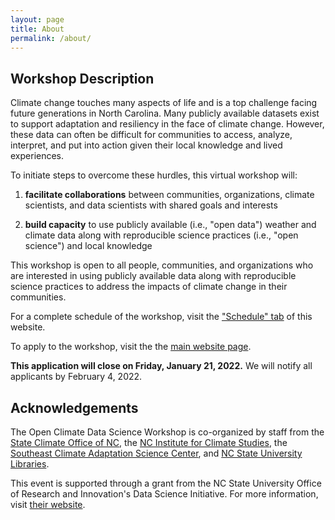 ```yaml
---
layout: page
title: About
permalink: /about/
---
```


## Workshop Description

Climate change touches many aspects of life and is a top challenge facing future generations in North Carolina. Many publicly available datasets exist to support adaptation and resiliency in the face of climate change. However, these data can often be difficult for communities to access, analyze, interpret, and put into action given their local knowledge and lived experiences. 

To initiate steps to overcome these hurdles, this virtual workshop will:

1. **facilitate collaborations** between communities, organizations, climate scientists, and data scientists with shared goals and interests

2. **build capacity** to use publicly available (i.e., "open data") weather and climate data along with reproducible science practices (i.e., "open science") and local knowledge

This workshop is open to all people, communities, and organizations who are interested in using publicly available data along with reproducible science practices to address the impacts of climate change in their communities.

For a complete schedule of the workshop, visit the ["Schedule" tab](https://open-climate-data-science.github.io/schedule/) of this website.

To apply to the workshop, visit the the [main website page](https://go.ncsu.edu/open-climate-data).

**This application will close on Friday, January 21, 2022.** We will notify all applicants by February 4, 2022.

## Acknowledgements

The Open Climate Data Science Workshop is co-organized by staff from the [State Climate Office of NC](https://climate.ncsu.edu), the [NC Institute for Climate Studies](https://ncics.org/), the [Southeast Climate Adaptation Science Center](https://secasc.ncsu.edu/), and [NC State University Libraries](https://www.lib.ncsu.edu/).

This event is supported through a grant from the NC State University Office of Research and Innovation's Data Science Initiative. For more information, visit [their website](https://research.ncsu.edu/dsi/internal-funding/).